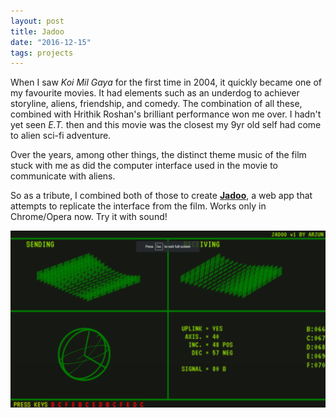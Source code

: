 ```yaml
---
layout: post
title: Jadoo
date: "2016-12-15"
tags: projects
---
```


When I saw *Koi Mil Gaya* for the first time in 2004, it quickly became one of
my favourite movies.
It had elements such as an underdog to achiever storyline, aliens, friendship, and comedy.
The combination of all these, combined with Hrithik Roshan's brilliant performance won me over.
I hadn't yet seen *E.T.* then and this movie was the closest my 9yr old self had come to alien sci-fi adventure.

Over the years, among other things, the distinct theme music of the film stuck with me as did the computer interface used in the movie to communicate with aliens.

So as a tribute, I combined both of those to create **[Jadoo](http://arjun.ninja/jadoo)**, a web app that attempts to replicate the interface from the film. Works only in Chrome/Opera now. Try it with sound!

![](images/jadoo.png)

